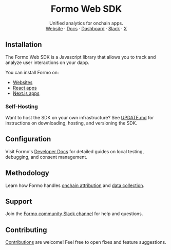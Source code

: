 <p align="center">
	<h1 align="center"><b>Formo Web SDK</b></h1>
<p align="center">
    Unified analytics for onchain apps.
    <br />
    <a href="https://formo.so">Website</a>
    ·
    <a href="https://docs.formo.so">Docs</a>
    ·
    <a href="https://app.formo.so">Dashboard</a>
    ·
    <a href="https://formo.so/slack">Slack</a>
    ·
    <a href="https://twitter.com/getformo">X</a>
  </p>
</p>

## Installation

The Formo Web SDK is a Javascript library that allows you to track and analyze user interactions on your dapp. 

You can install Formo on:
- [Websites](https://docs.formo.so/install#website)
- [React apps](https://docs.formo.so/install#react)
- [Next.js apps](https://docs.formo.so/install#next-js-app-router)

### Self-Hosting

Want to host the SDK on your own infrastructure? See [UPDATE.md](UPDATE.md) for instructions on downloading, hosting, and versioning the SDK.

## Configuration

Visit Formo's [Developer Docs](https://docs.formo.so) for detailed guides on local testing, debugging, and consent management.

## Methodology

Learn how Formo handles [onchain attribution](https://docs.formo.so/data/attribution) and [data collection](https://docs.formo.so/data/what-we-collect).

## Support

Join the [Formo community Slack channel](https://formo.so/slack) for help and questions.

## Contributing

[Contributions](https://github.com/getformo/sdk/blob/main/CONTRIBUTING.md) are welcome! Feel free to open fixes and feature suggestions.

